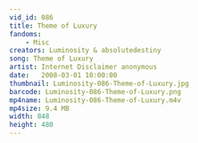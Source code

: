 ```yaml
---
vid_id: 086
title: Theme of Luxury
fandoms:
    - Misc
creators: Luminosity & absolutedestiny
song: Theme of Luxury
artist: Internet Disclaimer anonymous
date:   2008-03-01 10:00:00
thumbnail: Luminosity-086-Theme-of-Luxury.jpg
barcode: Luminosity-086-Theme-of-Luxury.png
mp4name: Luminosity-086-Theme-of-Luxury.m4v
mp4size: 9.4 MB
width: 848
height: 480
---
```



  